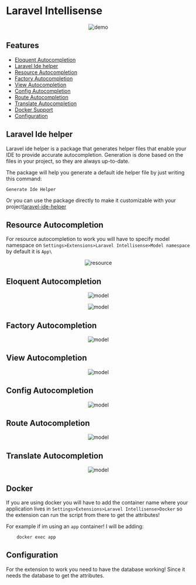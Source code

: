 # Laravel Intellisense

<p align="center"><img src="https://user-images.githubusercontent.com/19809072/83813946-4fb8ef00-a6b6-11ea-8f96-332a693972a8.gif" alt="demo"></p>

## Features
  - [Eloquent Autocompletion](#eloquent-autocompletion)
  - [Laravel Ide helper](#laravel-ide-helper)
  - [Resource Autocompletion](#resource-autocompletion)
  - [Factory Autocompletion](#factory-autocompletion)
  - [View Autocompletion](#view-autocompletion)
  - [Config Autocompletion](#config-autocompletion)
  - [Route Autocompletion](#route-autocompletion)
  - [Translate Autocompletion](#translate-autocompletion)
  - [Docker Support](#docker)
  - [Configuration](#configuration)

## Laravel Ide helper
Laravel ide helper is a package that generates helper files that enable your IDE to provide accurate autocompletion. Generation is done based on the files in your project, so they are always up-to-date.

The package will help you generate a default ide helper file by just writing this command:
```
Generate Ide Helper
```

Or you can use the package directly to make it customizable with your project[laravel-ide-helper](https://github.com/barryvdh/laravel-ide-helper)

## Resource Autocompletion
For resource autocompletion to work you will have to specify model namespace on `Settings>Extensions>Laravel Intellisense>Model namespace` by default it is `App\`

<p align="center"><img src="https://user-images.githubusercontent.com/19809072/83809978-47a98100-a6af-11ea-905c-2ee360b43948.png" alt="resource"></p>


## Eloquent Autocompletion

<p align="center"><img src="https://user-images.githubusercontent.com/19809072/83811079-0c0fb680-a6b1-11ea-9432-8c54165fe771.png" alt="model"></p>

<p align="center"><img src="https://user-images.githubusercontent.com/19809072/83811082-0dd97a00-a6b1-11ea-81b9-5b02f0d6d41f.png" alt="model"></p>

## Factory Autocompletion

<p align="center"><img src="https://user-images.githubusercontent.com/19809072/83811281-6e68b700-a6b1-11ea-9bb5-1baf2b38079e.png" alt="model"></p>

## View Autocompletion

<p align="center"><img src="https://user-images.githubusercontent.com/19809072/83811421-abcd4480-a6b1-11ea-8af2-60132be872ca.png" alt="model"></p>

## Config Autocompletion


<p align="center"><img src="https://user-images.githubusercontent.com/19809072/83811468-c7d0e600-a6b1-11ea-8cf1-bdeea1f93e9a.png" alt="model"></p>

## Route Autocompletion

<p align="center"><img src="https://user-images.githubusercontent.com/19809072/83811472-cacbd680-a6b1-11ea-889d-8be00e465bc5.png" alt="model"></p>

## Translate Autocompletion

<p align="center"><img src="https://user-images.githubusercontent.com/19809072/85328628-f67bf880-b4c8-11ea-8819-947f255b825c.png" alt="model"></p>

## Docker

If you are using docker you will have to add the container name where your application lives in `Settings>Extensions>Laravel Intellisense>Docker` so the extension can run the script from there to get the attributes!

For example if im using an `app` container! I will be adding: 
```
    docker exec app
```

## Configuration

For the extension to work you need to have the database working! Since it needs the database to get the attributes.
